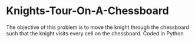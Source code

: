 # Knights-Tour-On-A-Chessboard
The objective of this problem is to move the knight through the chessboard such that the knight visits every cell on the chessboard. Coded in Python
